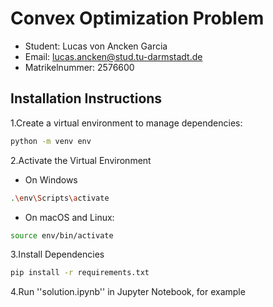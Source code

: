# Convex Optimization Problem

- Student: Lucas von Ancken Garcia
- Email: <lucas.ancken@stud.tu-darmstadt.de>
- Matrikelnummer: 2576600

## Installation Instructions

1.Create a virtual environment to manage dependencies:

```sh
python -m venv env
```

2.Activate the Virtual Environment

- On Windows

```sh
.\env\Scripts\activate
```

- On macOS and Linux:

```sh
source env/bin/activate
```

3.Install Dependencies

```sh
pip install -r requirements.txt
```

4.Run ''solution.ipynb'' in Jupyter Notebook, for example
